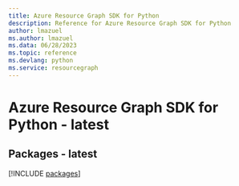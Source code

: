 ```yaml
---
title: Azure Resource Graph SDK for Python
description: Reference for Azure Resource Graph SDK for Python
author: lmazuel
ms.author: lmazuel
ms.data: 06/28/2023
ms.topic: reference
ms.devlang: python
ms.service: resourcegraph
---
```

# Azure Resource Graph SDK for Python - latest
## Packages - latest
[!INCLUDE [packages](resource-graph-index.md)]